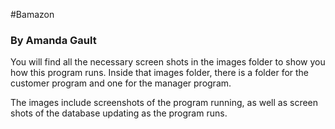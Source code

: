 #Bamazon
### By Amanda Gault

You will find all the necessary screen shots in the images folder to show you how this program runs. Inside that images folder, there is a folder for the customer program and one for the manager program.

The images include screenshots of the program running, as well as screen shots of the database updating as the program runs.